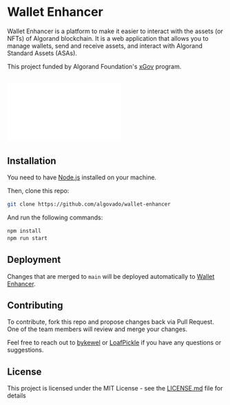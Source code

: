# Wallet Enhancer

Wallet Enhancer is a platform to make it easier to interact with the assets (or NFTs) of Algorand blockchain.  It is a web application that allows you to manage wallets, send and receive assets, and interact with Algorand Standard Assets (ASAs).

This project funded by Algorand Foundation's [xGov](https://xgov.algorand.foundation) program.

![af](public/images/af_logo.svg)
----------

## Installation

You need to have [Node.js](https://nodejs.org/en/) installed on your machine.  

Then, clone this repo:

```bash
git clone https://github.com/algovado/wallet-enhancer
```

And run the following commands:

```bash
npm install
npm run start
```

## Deployment

Changes that are merged to `main` will be deployed automatically to [Wallet Enhancer](https://we.thurstober.com/).

## Contributing

To contribute, fork this repo and propose changes back via Pull Request.  One of the team members will review and merge your changes.  

Feel free to reach out to [bykewel](https://twitter.com/cryptolews) or [LoafPickle](https://twitter.com/LoafPickle) if you have any questions or suggestions.

## License

This project is licensed under the MIT License - see the [LICENSE.md](LICENSE.md) file for details
